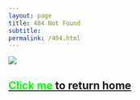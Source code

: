 ```yaml
---
layout: page
title: 404 Not Found
subtitle:
permalink: /404.html
---
```


![](https://www.hauchenglee.com/assets/images/404.png)

<h2><a href="https://www.hauchenglee.com/"><span style="color:#00FF00">Click me</span> to return home</a></h2>
